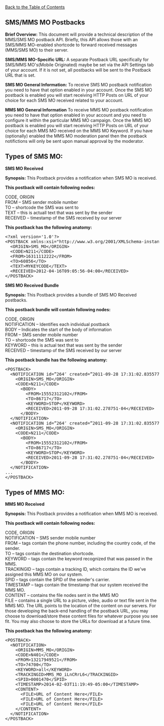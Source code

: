 <a href="/1.3/README.md">Back to the Table of Contents</a>
<h2>SMS/MMS MO Postbacks</h2>
<div id="page-content"><strong>Brief Overview:</strong>
This document will provide a technical description of the MMS/SMS MO postback API. Briefly, this API allows those with an SMS/MMS MO-enabled shortcode to forward received messages (MMS/SMS MO) to their server.

<strong>SMS/MMS MO-Specific URL:</strong>
A separate Postback URL specifically for SMS/MMS MO's(Mobile Originated) maybe be set via the API Settings tab of your account.  If it is not set, all postbacks will be sent to the Postback URL that is set.

<strong>SMS MO General Information:</strong>
To receive SMS MO postback notification you need to have that option enabled in your account. Once the SMS MO 
postback is enabled you will start receiving HTTP Posts on URL of your choice for each SMS MO received related to 
your account.

<strong>MMS MO General Information</strong>
To receive MMS MO postback notification you need to have that option enabled in your account and you need to 
configure it within the particular MMS MO campaign.  Once the MMS MO postback is enabled you will start receiving 
HTTP Posts on URL of your choice for each MMS MO received on the MMS MO Keyword. If you have (optionally) enabled 
the MMS MO moderation panel then the postback notifictions will only be sent upon manual approval by the moderator.

<h2>Types of SMS MO:</h2>

<strong>SMS MO Received</strong>
<p><strong>Synopsis: </strong>This Postback provides a notification when SMS MO is received.</p>
<strong><p>This postback will contain following nodes:</p></strong>

CODE, ORIGIN<BR/>
FROM &#8211; SMS sender mobile number<BR/>
TO &#8211; shortcode the SMS was sent to<BR/>
TEXT &#8211; this is actuall text that was sent by the sender<BR/>
RECEIVED &#8211; timestamp of the SMS received by our server<BR/>

<p><strong>This postback has the following anatomy:</strong></p>
<pre>
&lt;?xml version='1.0'?&gt;
&lt;POSTBACK xmlns:xsi="http://www.w3.org/2001/XMLSchema-instance" xsi:noNamespaceSchemaLocation="http://www.skycore.com/schema/postback.xsd"&gt;
  &lt;ORIGIN&gt;SMS_MO&lt;/ORIGIN&gt;
  &lt;CODE&gt;N211&lt;/CODE&gt;
  &lt;FROM&gt;16311112222&lt;/FROM&gt;
  &lt;TO&gt;60856&lt;/TO&gt;
  &lt;TEXT&gt;MYKEYCODE&lt;/TEXT&gt;
  &lt;RECEIVED&gt;2012-04-16T09:05:56-04:00&lt;/RECEIVED&gt;
&lt;/POSTBACK&gt;
</pre>

<strong>SMS MO Received Bundle</strong>
<p><strong>Synopsis: </strong>This Postback provides a bundle of SMS MO Received postbacks.</p>
<strong><p>This postback bundle will contain following nodes:</p></strong>

CODE, ORIGIN<BR/>
NOTIFICATION &#8211; Identifies each individual postback<BR/>
BODY &#8211; Indicates the start of the body of information<BR/>
FROM &#8211; SMS sender mobile number<BR/>
TO &#8211; shortcode the SMS was sent to<BR/>
KEYWORD &#8211; this is actual text that was sent by the sender<BR/>
RECEIVED &#8211; timestamp of the SMS received by our server<BR/>

<strong><p>This postback bundle has the following anatomy:</p></strong>

<pre>
&lt;POSTBACK&gt;
  &lt;NOTIFICATION id=&#8221;264&#8243; created=&#8221;2011-09-28 17:31:02.835577-04&#8243;&gt;
    &lt;ORIGIN&gt;SMS_MO&lt;/ORIGIN&gt;
    &lt;CODE&gt;N211&lt;/CODE&gt;
      &lt;BODY&gt;
        &lt;FROM&gt;15552312102&lt;/FROM&gt;
        &lt;TO&gt;86717&lt;/TO&gt;
        &lt;KEYWORD&gt;STOP&lt;/KEYWORD&gt;
        &lt;RECEIVED&gt;2011-09-28 17:31:02.278751-04&lt;/RECEIVED&gt;
      &lt;/BODY&gt;
  &lt;/NOTIFICATION&gt;
  &lt;NOTIFICATION id=&#8221;264&#8243; created=&#8221;2011-09-28 17:31:02.835577-04&#8243;&gt;
    &lt;ORIGIN&gt;SMS_MO&lt;/ORIGIN&gt;
    &lt;CODE&gt;N211&lt;/CODE&gt;
      &lt;BODY&gt;
        &lt;FROM&gt;15552312102&lt;/FROM&gt;
        &lt;TO&gt;86717&lt;/TO&gt;
        &lt;KEYWORD&gt;STOP&lt;/KEYWORD&gt;
        &lt;RECEIVED&gt;2011-09-28 17:31:02.278751-04&lt;/RECEIVED&gt;
      &lt;/BODY&gt;
  &lt;/NOTIFICATION&gt;
...
&lt;/POSTBACK&gt;
</pre>

<h2>Types of MMS MO:</h2>

<p><strong>MMS MO Received</strong></p>
<p><strong>Synopsis: </strong>This Postback provides a notification when MMS MO is received.</p> 
<strong><p>This postback will contain following nodes:</p></strong>

CODE, ORIGIN<BR/>
NOTIFICATION &#8211; SMS sender mobile number<BR/>
FROM &#8211; tags contain the phone number, including the country code, of the sender.<BR/>
TO &#8211; tags contain the destination shortcode.<BR/>
KEYWORD &#8211; tags contain the keyword recognized that was passed in the MMS.<BR/>
TRACKINGID &#8211; tags contain a tracking ID, which contains the ID we've assigned this MMS MO on our system.<BR/>
SPID &#8211; tags contain the SPID of the sender's carrier.<BR/>
TIMESTAMP &#8211; tags contain the timestamp that our system received the MMS MO.<BR/>
CONTENT &#8211; contains the file nodes sent in the MMS MO<BR/>
FILE &#8211; contains a single URL to a picture, video, audio or text file sent in the MMS MO.  The URL points to the location of the content on our servers. For those developing the back-end handling of the postback URL, you may choose to download/store these content files for whatever purpose you see fit. You may also choose to store the URLs for download at a future time.<BR/>
<p><strong>This postback has the following anatomy:</strong></p>
<pre>
&lt;POSTBACK&gt;
  &lt;NOTIFICATION&gt;
    &lt;ORIGIN&gt;MMS_MO&lt;/ORIGIN&gt;
    &lt;CODE&gt;N401&lt;/CODE&gt;
    &lt;FROM&gt;13217949521&lt;/FROM&gt;
    &lt;TO&gt;74700&lt;/TO&gt;
    &lt;KEYWORD&gt;all&lt;/KEYWORD>
    &lt;TRACKINGID&gt;MMS_MO_iLnCRrL6&lt;/TRACKINGID&gt;
    &lt;SPID&gt;0001470&lt;/SPID&gt;
    &lt;TIMESTAMP&gt;2014-02-03T11:19:49-05:00&lt;/TIMESTAMP&gt;
    &lt;CONTENT&gt;
      &lt;FILE&gt;URL of Content Here&lt;/FILE&gt;
      &lt;FILE&gt;URL of Content Here&lt;/FILE&gt;
      &lt;FILE&gt;URL of Content Here&lt;/FILE&gt;
    &lt;/CONTENT&gt;
  &lt;/NOTIFICATION&gt;
&lt;/POSTBACK&gt;
</pre>

